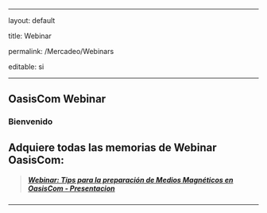 ﻿---
layout: default
title: Webinar
permalink: /Mercadeo/Webinars
editable: si
---

## OasisCom Webinar
### Bienvenido

Adquiere todas las memorias de Webinar OasisCom:
---
>##### [Webinar: Tips para la preparación de Medios Magnéticos en OasisCom - Presentacion](http://docs.oasiscom.com/Mercadeo/Webinar/Webinar28-03-2019.pptx)





---------------------------------------------------------------



